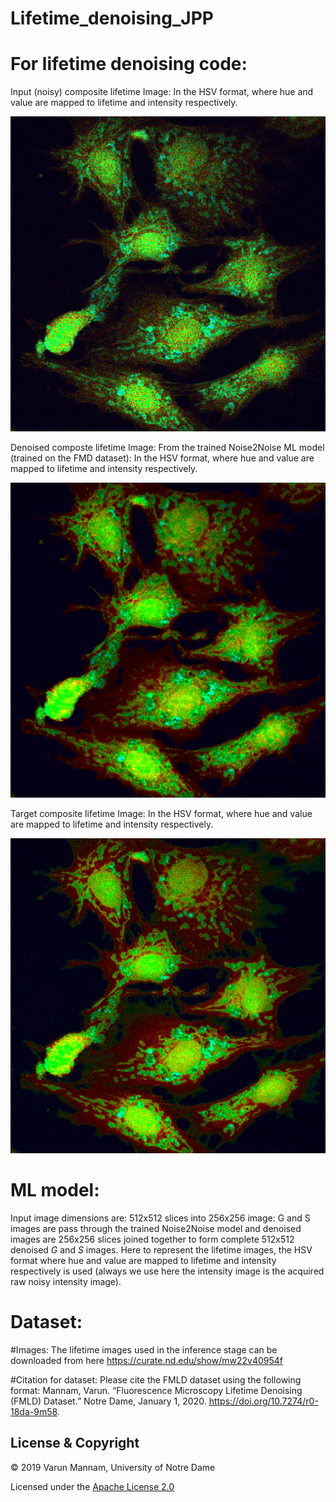 # Lifetime_denoising_JPP


# For lifetime denoising code:

Input (noisy) composite lifetime Image: In the HSV format, where hue and value are mapped to lifetime and intensity respectively.

![](Final_images/noisy_lifetime_rgb_image_png1.png)

Denoised composte lifetime Image: From the trained Noise2Noise ML model (trained on the FMD dataset): In the HSV format, where hue and value are mapped to lifetime and intensity respectively.

![](Final_images/denoised_lifetime_rgb_image_png1.png)

Target composite lifetime Image: In the HSV format, where hue and value are mapped to lifetime and intensity respectively.

![](Final_images/target_lifetime_rgb_image_png1.png)


# ML model:

Input image dimensions are: 512x512 slices into 256x256 image:
G and S images are pass through the trained Noise2Noise model and denoised images are 256x256 slices joined together to form complete 512x512 denoised $G$ and $S$ images. Here to represent the lifetime images, the HSV format where hue and value are mapped to lifetime and intensity respectively is used (always we use here the intensity image is the acquired raw noisy intensity image). 

# Dataset:

#Images: The lifetime images used in the inference stage can be downloaded from here https://curate.nd.edu/show/mw22v40954f

#Citation for dataset: Please cite the FMLD dataset using the following format: 
Mannam, Varun. “Fluorescence Microscopy Lifetime Denoising (FMLD) Dataset.” Notre Dame, January 1, 2020. https://doi.org/10.7274/r0-18da-9m58.


## License & Copyright
© 2019 Varun Mannam, University of Notre Dame

Licensed under the [Apache License 2.0](https://github.com/varunmannam/Lifetime_denoising_JPP/blob/master/LICENSE)
